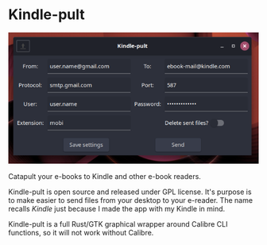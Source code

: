 # Kindle-pult

![screenshot](screen-kindle-pult.png)

Catapult your e-books to Kindle and other e-book readers.

Kindle-pult is open source and released under GPL license. It's purpose is to make easier to send files from your desktop to your e-reader. The name
recalls _Kindle_ just because I made the app with my Kindle in mind.

Kindle-pult is a full Rust/GTK graphical wrapper around Calibre CLI functions, so it will not work without Calibre.

